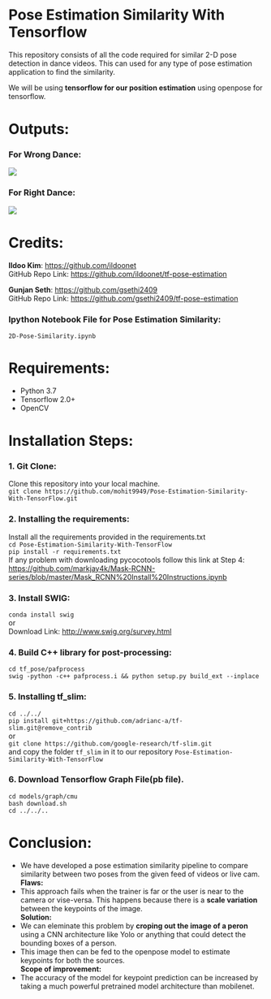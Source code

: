 # Pose Estimation Similarity With Tensorflow
This repository consists of all the code required for similar 2-D pose detection in dance videos. This can used for any type of pose estimation application to find the similarity.

We will be using **tensorflow for our position estimation** using openpose for tensorflow.

# Outputs:
### For Wrong Dance:
<img src="https://github.com/mohit9949/Pose-Estimation-Similarity-With-TensorFlow/blob/master/wrong_dance.gif?raw=true"></img>
### For Right Dance:
<img src="https://github.com/mohit9949/Pose-Estimation-Similarity-With-TensorFlow/blob/master/right_dance.gif?raw=true"></img>
# Credits:
 **Ildoo Kim**: https://github.com/ildoonet<br>
 GitHub Repo Link: https://github.com/ildoonet/tf-pose-estimation
 
 **Gunjan Seth**: https://github.com/gsethi2409<br>
 GitHub Repo Link: https://github.com/gsethi2409/tf-pose-estimation
### Ipython Notebook File for Pose Estimation Similarity:
```2D-Pose-Similarity.ipynb```
# Requirements:
- Python 3.7
- Tensorflow 2.0+
- OpenCV
# Installation Steps:
 ### 1. Git Clone:
 Clone this repository into your local machine.<br>
 ```git clone https://github.com/mohit9949/Pose-Estimation-Similarity-With-TensorFlow.git```
 ### 2. Installing the requirements:
 Install all the requirements provided in the requirements.txt<br>
 ```cd Pose-Estimation-Similarity-With-TensorFlow```<br>
 ```pip install -r requirements.txt```<br>
 If any problem with downloading pycocotools follow this link at Step 4: https://github.com/markjay4k/Mask-RCNN-series/blob/master/Mask_RCNN%20Install%20Instructions.ipynb
 
 
 ### 3. Install SWIG:
 ```conda install swig```<br>or<br> Download Link: http://www.swig.org/survey.html
 ### 4. Build C++ library for post-processing:
 ```cd tf_pose/pafprocess```
 <br>
 ```swig -python -c++ pafprocess.i && python setup.py build_ext --inplace```
 ### 5. Installing tf_slim:
 ```cd ../../``` <br> 
 ```pip install git+https://github.com/adrianc-a/tf-slim.git@remove_contrib```<br>or<br>
 ```git clone https://github.com/google-research/tf-slim.git```<br>
 and copy the folder ```tf_slim``` in it to our repository ```Pose-Estimation-Similarity-With-TensorFlow```
 ### 6. Download Tensorflow Graph File(pb file).
 ```cd models/graph/cmu```<br>
 ```bash download.sh```<br>
 ```cd ../../..```
 
# Conclusion:
- We have developed a pose estimation similarity pipeline to compare similarity between two poses from the given feed of videos or live cam.<br>
**Flaws:**
- This approach fails when the trainer is far or the user is near to the camera or vise-versa. This happens because there is a **scale variation** between the keypoints of the image.<br>
**Solution:**
- We can eleminate this problem by **croping out the image of a peron** using a CNN architecture like Yolo or anything that could detect the bounding boxes of a person.
- This image then can be fed to the openpose model to estimate keypoints for both the sources.<br>
**Scope of improvement:**
- The accuracy of the model for keypoint prediction can be increased by taking a much powerful pretrained model architecture than mobilenet.
